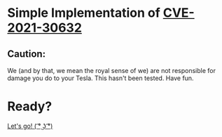 # Simple Implementation of [CVE-2021-30632](https://securitylab.github.com/research/in_the_wild_chrome_cve_2021_30632/)
## Caution:
We (and by that, we mean the royal sense of we) are not responsible for damage you do to your Tesla.
This hasn't been tested. Have fun.

# Ready?
[Let's go! ( ͡° ͜ʖ ͡°)](/haxx.html)
